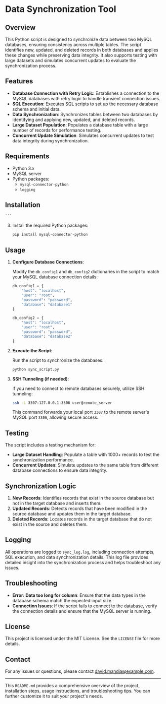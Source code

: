 
# Data Synchronization Tool

## Overview

This Python script is designed to synchronize data between two MySQL databases, ensuring consistency across multiple tables. The script identifies new, updated, and deleted records in both databases and applies these changes while preserving data integrity. It also supports testing with large datasets and simulates concurrent updates to evaluate the synchronization process.

## Features

- **Database Connection with Retry Logic**: Establishes a connection to the MySQL databases with retry logic to handle transient connection issues.
- **SQL Execution**: Executes SQL scripts to set up the necessary database schema and initial data.
- **Data Synchronization**: Synchronizes tables between two databases by identifying and applying new, updated, and deleted records.
- **Large Dataset Population**: Populates a database table with a large number of records for performance testing.
- **Concurrent Update Simulation**: Simulates concurrent updates to test data integrity during synchronization.

## Requirements

- Python 3.x
- MySQL server
- Python packages:
  - `mysql-connector-python`
  - `logging`

## Installation
    ```
3. Install the required Python packages:
    ```bash
    pip install mysql-connector-python
    ```

## Usage

1. **Configure Database Connections**:

   Modify the `db_config1` and `db_config2` dictionaries in the script to match your MySQL database connection details:

    ```python
    db_config1 = {
        "host": "localhost",
        "user": "root",
        "password": "password",
        "database": "database1"
    }

    db_config2 = {
        "host": "localhost",
        "user": "root",
        "password": "password",
        "database": "database2"
    }
    ```

2. **Execute the Script**:

    Run the script to synchronize the databases:

    ```bash
    python sync_script.py
    ```

3. **SSH Tunneling (if needed)**:

    If you need to connect to remote databases securely, utilize SSH tunneling:

    ```bash
    ssh -L 3307:127.0.0.1:3306 user@remote_server
    ```

    This command forwards your local port `3307` to the remote server's MySQL port `3306`, allowing secure access.

## Testing

The script includes a testing mechanism for:

- **Large Dataset Handling**: Populate a table with 1000+ records to test the synchronization performance.
- **Concurrent Updates**: Simulate updates to the same table from different database connections to ensure data integrity.

## Synchronization Logic

1. **New Records**: Identifies records that exist in the source database but not in the target database and inserts them.
2. **Updated Records**: Detects records that have been modified in the source database and updates them in the target database.
3. **Deleted Records**: Locates records in the target database that do not exist in the source and deletes them.

## Logging

All operations are logged to `sync_log.log`, including connection attempts, SQL execution, and data synchronization details. This log file provides detailed insight into the synchronization process and helps troubleshoot any issues.

## Troubleshooting

- **Error: Data too long for column**: Ensure that the data types in the database schema match the expected input size.
- **Connection Issues**: If the script fails to connect to the database, verify the connection details and ensure that the MySQL server is running.

## License

This project is licensed under the MIT License. See the `LICENSE` file for more details.

## Contact

For any issues or questions, please contact [david.mandia@example.com](mailto:david.mandia@example.com).

---

This `README.md` provides a comprehensive overview of the project, installation steps, usage instructions, and troubleshooting tips. You can further customize it to suit your project's needs.